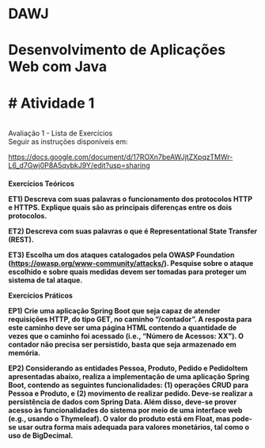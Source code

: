 # DAWJ
<h1><b>Desenvolvimento de Aplicações Web com Java</b></h1>
<h1>
#  Atividade 1 
</h1><br/>
Avaliação 1 - Lista de Exercícios<br/>
Seguir as instruções disponíveis em:<br/>

https://docs.google.com/document/d/17ROXn7beAWJjtZXpqzTMWr-L6_d7Gwj0P8A5qvbkJ9Y/edit?usp=sharing<br/>

<h4>
Exercícios Teóricos<br/>

ET1) Descreva com suas palavras o funcionamento dos protocolos HTTP e HTTPS. Explique quais são as principais diferenças entre os dois protocolos.<br/>

ET2) Descreva com suas palavras o que é Representational State Transfer (REST). <br/>

ET3) Escolha um dos ataques catalogados pela OWASP Foundation (https://owasp.org/www-community/attacks/). Pesquise sobre o ataque escolhido e sobre quais medidas devem ser tomadas para proteger um sistema de tal ataque.<br/>

Exercícios Práticos<br/>

EP1) Crie uma aplicação Spring Boot que seja capaz de atender requisições HTTP, do tipo GET, no caminho “/contador”. A resposta para este caminho deve ser uma página HTML contendo a quantidade de vezes que o caminho foi acessado (i.e., “Número de Acessos: XX”). O contador não precisa ser persistido, basta que seja armazenado em memória.<br/>

EP2) Considerando as entidades Pessoa, Produto, Pedido e PedidoItem apresentadas abaixo, realiza a implementação de uma aplicação Spring Boot, contendo as seguintes funcionalidades: (1) operações CRUD para Pessoa e Produto, e (2) movimento de realizar pedido. Deve-se realizar a persistência de dados com Spring Data. Além disso, deve-se prover acesso às funcionalidades do sistema por meio de uma interface web (e.g., usando o Thymeleaf). O valor do produto está em Float, mas pode-se usar outra forma mais adequada para valores monetários, tal como o uso de BigDecimal.<br/>
</h4>


